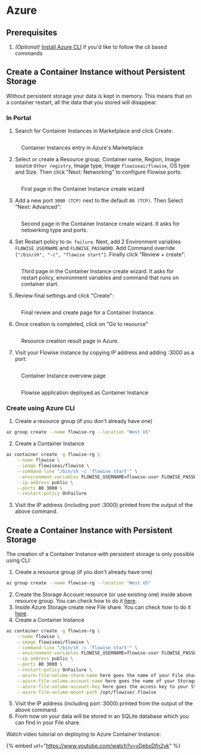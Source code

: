 # Azure

## Prerequisites

1. _(Optional)_ [Install Azure CLI](https://learn.microsoft.com/en-us/cli/azure/install-azure-cli) if you'd like to follow the cli based commands

## Create a Container Instance without Persistent Storage

Without persistent storage your data is kept in memory. This means that on a container restart, all the data that you stored will disappear.

### In Portal

1. Search for Container Instances in Marketplace and click Create:

<figure><img src="../../.gitbook/assets/azure/deployment/1.png" alt=""><figcaption><p>Container Instances entry in Azure's Marketplace</p></figcaption></figure>

2. Select or create a Resource group, Container name, Region, Image source `Other registry`, Image type, Image `flowiseai/flowise`, OS type and Size. Then click "Next: Networking" to configure Flowise ports:

<figure><img src="../../.gitbook/assets/azure/deployment/2.png" alt=""><figcaption><p>First page in the Container Instance create wizard</p></figcaption></figure>

3. Add a new port `3000 (TCP)` next to the default `80 (TCP)`. Then Select "Next: Advanced":

<figure><img src="../../.gitbook/assets/azure/deployment/3.png" alt=""><figcaption><p>Second page in the Container Instance create wizard. It asks for netowrking type and ports.</p></figcaption></figure>

4. Set Restart policy to `On failure`. Next, add 2 Environment variables `FLOWISE_USERNAME` and `FLOWISE_PASSWORD`. Add Command override `["/bin/sh", "-c", "flowise start"]`. Finally click "Review + create":

<figure><img src="../../.gitbook/assets/azure/deployment/4.png" alt=""><figcaption><p>Third page in the Container Instance create wizard. It asks for restart policy, environment variables and command that runs on container start.</p></figcaption></figure>

5. Review final settings and click "Create":

<figure><img src="../../.gitbook/assets/azure/deployment/5.png" alt=""><figcaption><p>Final review and create page for a Container Instance.</p></figcaption></figure>

6. Once creation is completed, click on "Go to resource"

<figure><img src="../../.gitbook/assets/azure/deployment/6.png" alt=""><figcaption><p>Resource creation result page in Azure.</p></figcaption></figure>

7. Visit your Flowise instance by copying IP address and adding :3000 as a port:

<figure><img src="../../.gitbook/assets/azure/deployment/7.png" alt=""><figcaption><p>Container Instance overview page</p></figcaption></figure>

<figure><img src="../../.gitbook/assets/azure/deployment/8.png" alt=""><figcaption><p>Flowise application deployed as Container Instance</p></figcaption></figure>

### Create using Azure CLI

1. Create a resource group (if you don't already have one)

```bash
az group create --name flowise-rg --location "West US"
```

2. Create a Container Instance

```bash
az container create -g flowise-rg \
	--name flowise \
	--image flowiseai/flowise \
	--command-line "/bin/sh -c 'flowise start'" \
	--environment-variables FLOWISE_USERNAME=flowise-user FLOWISE_PASSWORD=flowise-password \
	--ip-address public \
	--ports 80 3000 \
	--restart-policy OnFailure
```

3. Visit the IP address (including port :3000) printed from the output of the above command.

## Create a Container Instance with Persistent Storage

The creation of a Container Instance with persistent storage is only possible using CLI:

1. Create a resource group (if you don't already have one)

```bash
az group create --name flowise-rg --location "West US"
```

2. Create the Storage Account resource (or use existing one) inside above resource group. You can check how to do it [here](https://learn.microsoft.com/en-us/azure/storage/files/storage-how-to-use-files-portal?tabs=azure-portal).
3. Inside Azure Storage create new File share. You can check how to do it [here](https://learn.microsoft.com/en-us/azure/storage/files/storage-how-to-use-files-portal?tabs=azure-portal).
4. Create a Container Instance

```bash
az container create -g flowise-rg \
	--name flowise \
	--image flowiseai/flowise \
	--command-line "/bin/sh -c 'flowise start'" \
	--environment-variables FLOWISE_USERNAME=flowise-user FLOWISE_PASSWORD=flowise-password DATABASE_PATH=/opt/flowise/.flowise APIKEY_PATH=/opt/flowise/.flowise SECRETKEY_PATH=/opt/flowise/.flowise LOG_PATH=/opt/flowise/.flowise/logs \
	--ip-address public \
	--ports 80 3000 \
	--restart-policy OnFailure \
	--azure-file-volume-share-name here goes the name of your File share \
	--azure-file-volume-account-name here goes the name of your Storage Account \
	--azure-file-volume-account-key here goes the access key to your Storage Account \
	--azure-file-volume-mount-path /opt/flowise/.flowise
```

5. Visit the IP address (including port :3000) printed from the output of the above command.
6. From now on your data will be stored in an SQLite database which you can find in your File share.

Watch video tutorial on deploying to Azure Container Instance:

{% embed url="https://www.youtube.com/watch?v=yDebxDfn2yk" %}
